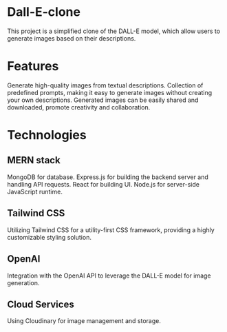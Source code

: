 # Dall-E-clone
This project is a simplified clone of the DALL-E model, which allow users to generate images based on their descriptions.

# Features
Generate high-quality images from textual descriptions.
Collection of predefined prompts, making it easy to generate images without creating your own descriptions.
Generated images can be easily shared and downloaded, promote creativity and collaboration.

# Technologies
## MERN stack
MongoDB for database.
Express.js for building the backend server and handling API requests.
React for building UI.
Node.js for server-side JavaScript runtime.

## Tailwind CSS
Utilizing Tailwind CSS for a utility-first CSS framework, providing a highly customizable styling solution.

## OpenAI
Integration with the OpenAI API to leverage the DALL-E model for image generation.

## Cloud Services
Using Cloudinary for image management and storage.

